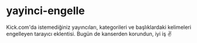 # yayinci-engelle
Kick.com'da istemediğiniz yayıncıları, kategorileri ve başlıklardaki kelimeleri engelleyen tarayıcı eklentisi. Bugün de kanserden korundun, iyi iş ✌️
